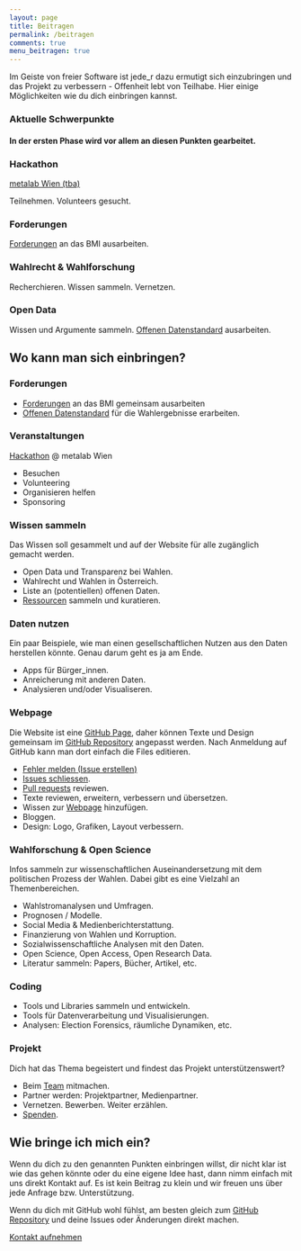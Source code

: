 ```yaml
---
layout: page
title: Beitragen
permalink: /beitragen
comments: true
menu_beitragen: true
---
```


<p class="text-center">Im Geiste von freier Software ist jede_r dazu ermutigt sich einzubringen und das Projekt zu verbessern - Offenheit lebt von Teilhabe. Hier einige Möglichkeiten wie du dich einbringen kannst.</p>

<div class="schwerpunkte col-xs-12">

<h3 class="text-center col-xs-12"><i class="fa fa-exclamation-circle" aria-hidden="true"></i> Aktuelle Schwerpunkte</h3>
<h4 class="text-center">In der ersten Phase wird vor allem an diesen Punkten gearbeitet.</h4>
<div class="col-xs-12 col-md-3 text-center">
<h3><i class="fa fa-calendar" aria-hidden="true"></i> Hackathon</h3>
<p><a href="/hackathon-metalab" title="Hackathon Metalab">metalab Wien (tba)</a></p>
Teilnehmen. Volunteers gesucht.
</div>
<div class="col-xs-12 col-md-3 text-center">
<h3><i class="fa fa-pencil" aria-hidden="true"></i> Forderungen</h3>
<a href="/forderungen-v1" alt="Forderungen">Forderungen</a> an das BMI ausarbeiten.
</div>
<div class="col-xs-12 col-md-3 text-center">
<h3><i class="fa fa-university" aria-hidden="true"></i> Wahlrecht & Wahlforschung</h3>
Recherchieren. Wissen sammeln. Vernetzen.
</div>
<div class="col-xs-12 col-md-3 text-center">
<h3><i class="fa fa-database" aria-hidden="true"></i> Open Data</h3>
Wissen und Argumente sammeln. <a href="/forderungen" alt="Datenstandard">Offenen Datenstandard</a> ausarbeiten.
</div>

</div>

<div class="wo-einbringen">
<h2 class="col-xs-12">Wo kann man sich einbringen?</h2>

<div class="col-xs-12 col-md-6">
<h3 class="text-center"><i class="fa fa-pencil" aria-hidden="true"></i> Forderungen</h3>
<ul>
<li><a href="/forderungen-v1" alt="Forderungen">Forderungen</a> an das BMI gemeinsam ausarbeiten</li>
<li><a href="/forderungen-v1" alt="Datenstandard">Offenen Datenstandard</a> für die Wahlergebnisse erarbeiten.</li>
</ul>
</div>

<div class="col-xs-12 col-md-6">
<h3 class="text-center"><i class="fa fa-calendar" aria-hidden="true"></i> Veranstaltungen</h3>
<a href="/hackathon-metalab" title="Hackathon Metalab">Hackathon</a> @ metalab Wien
<ul>
<li>Besuchen</li>
<li>Volunteering</li>
<li>Organisieren helfen</li>
<li>Sponsoring</li>
</ul>
</div>

<div class="col-xs-12 col-md-6">
<h3 class="text-center"><i class="fa fa-eye" aria-hidden="true"></i> Wissen sammeln</h3>
Das Wissen soll gesammelt und auf der Website für alle zugänglich gemacht werden.
<ul>
<li>Open Data und Transparenz bei Wahlen.</li>
<li>Wahlrecht und Wahlen in Österreich.</li>
<li>Liste an (potentiellen) offenen Daten.</li>
<li><a href="/ressourcen" title="Ressourcen">Ressourcen</a> sammeln und kuratieren.</li>
</ul>
</div>

<div class="col-xs-12 col-md-6">
<h3 class="text-center"><i class="fa fa-bar-chart" aria-hidden="true"></i> Daten nutzen</h3>
Ein paar Beispiele, wie man einen gesellschaftlichen Nutzen aus den Daten herstellen könnte. Genau darum geht es ja am Ende.
<ul>
<li>Apps für Bürger_innen.</li>
<li>Anreicherung mit anderen Daten.</li>
<li>Analysieren und/oder Visualiseren.</li>
</ul>
</div>

<div class="col-xs-12 col-md-6">
<h3 class="text-center"><i class="fa fa-github" aria-hidden="true"></i> Webpage</h3>
Die Website ist eine <a href="https://pages.github.com/" alt="GitHub Pages">GitHub Page</a>, daher können Texte und Design gemeinsam im <a href="https://github.com/OKFNat/offenewahlen" alt="GitHub Repository Offene Wahlen">GitHub Repository</a> angepasst werden. Nach Anmeldung auf GitHub kann man dort einfach die Files editieren.
<ul>
<li><a href="https://github.com/OKFNat/offenewahlen/issues/new" alt="Fehler melden">Fehler melden (Issue erstellen)</a></li>
<li><a href="https://github.com/OKFNat/offenewahlen/issues" alt="Issues schliessen">Issues schliessen</a>.</li>
<li><i class="fa fa-code-fork" aria-hidden="true"></i> <a href="https://github.com/OKFNat/offenewahlen/pulls" alt="Pull Requests">Pull requests</a> reviewen.</li>
<li>Texte reviewen, erweitern, verbessern und übersetzen.</li>
<li>Wissen zur <a href="https://github.com/OKFNat/offenewahlen" alt="GitHub Repository Offene Wahlen">Webpage</a> hinzufügen.</li>
<li>Bloggen.</li>
<li>Design: Logo, Grafiken, Layout verbessern.</li>
</ul>
</div>

<div class="col-xs-12 col-md-6">
<h3 class="text-center"><i class="fa fa-pencil" aria-hidden="true"></i> Wahlforschung & Open Science</h3>
Infos sammeln zur wissenschaftlichen Auseinandersetzung mit dem politischen Prozess der Wahlen. Dabei gibt es eine Vielzahl an Themenbereichen.
<ul>
<li>Wahlstromanalysen und Umfragen.</li>
<li>Prognosen / Modelle.</li>
<li>Social Media & Medienberichterstattung.</li>
<li>Finanzierung von Wahlen und Korruption.</li>
<li>Sozialwissenschaftliche Analysen mit den Daten.</li>
<li>Open Science, Open Access, Open Research Data.</li>
<li>Literatur sammeln: Papers, Bücher, Artikel, etc.</li>
</ul>
</div>

<div class="col-xs-12 col-md-6">
<h3 class="text-center"><i class="fa fa-terminal" aria-hidden="true"></i> Coding</h3>
<ul>
<li>Tools und Libraries sammeln und entwickeln.</li>
<li>Tools für Datenverarbeitung und Visualisierungen.</li>
<li>Analysen: Election Forensics, räumliche Dynamiken, etc.</li>
</ul>
</div>

<div class="col-xs-12 col-md-6">
<h3 class="text-center"><i class="fa fa-users" aria-hidden="true"></i> Projekt</h3>
Dich hat das Thema begeistert und findest das Projekt unterstützenswert?
<ul>
<li>Beim <a href="/kontakt" alt="Kontakt">Team</a>  mitmachen.</li>
<li>Partner werden: Projektpartner, Medienpartner.</li>
<li>Vernetzen. Bewerben. Weiter erzählen.</li>
<li><a href="/spenden" alt="Spenden">Spenden</a>.</li>
</ul>
</div>

</div>

<div class="wie-einbringen col-xs-12">
<h2>Wie bringe ich mich ein?</h2>
Wenn du dich zu den genannten Punkten einbringen willst, dir nicht klar ist wie das gehen könnte oder du eine eigene Idee hast, dann nimm einfach mit uns direkt Kontakt auf. Es ist kein Beitrag zu klein und wir freuen uns über jede Anfrage bzw. Unterstützung.

Wenn du dich mit GitHub wohl fühlst, am besten gleich zum <a href="https://github.com/OKFNat/offenewahlen" title="Offene Wahlen GitHub Repository"><i class="fa fa-github" aria-hidden="true"></i> GitHub Repository</a> und deine Issues oder Änderungen direkt machen.

<a href="/kontakt" class="highlight-link" alt="Kontakt"><i class="fa fa-comments-o" aria-hidden="true"></i> Kontakt aufnehmen</a>
</div>
